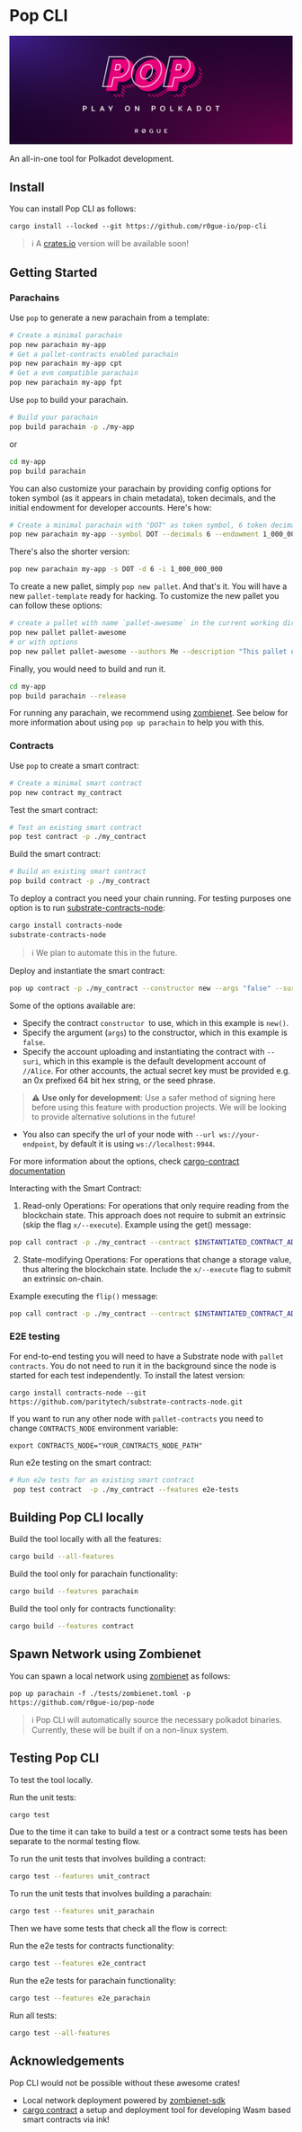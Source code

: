 # Pop CLI

<img src=".icons/logo.jpeg"></img>

An all-in-one tool for Polkadot development.

## Install

You can install Pop CLI as follows:

```shell
cargo install --locked --git https://github.com/r0gue-io/pop-cli
```

> :information_source: A [crates.io](https://crates.io/crates/pop-cli) version will be available soon!

## Getting Started

### Parachains

Use `pop` to generate a new parachain from a template:

```sh
# Create a minimal parachain
pop new parachain my-app
# Get a pallet-contracts enabled parachain
pop new parachain my-app cpt
# Get a evm compatible parachain
pop new parachain my-app fpt
```

Use `pop` to build your parachain.

```sh
# Build your parachain
pop build parachain -p ./my-app
```

or

```sh
cd my-app
pop build parachain
```

You can also customize your parachain by providing config options for token symbol (as it appears in chain metadata),
token decimals, and the initial endowment for developer accounts. Here's how:

```sh
# Create a minimal parachain with "DOT" as token symbol, 6 token decimals and 1 billion tokens per dev account
pop new parachain my-app --symbol DOT --decimals 6 --endowment 1_000_000_000
```

There's also the shorter version:

```sh
pop new parachain my-app -s DOT -d 6 -i 1_000_000_000
```

To create a new pallet, simply `pop new pallet`. And that's it. You will have a new `pallet-template` ready for hacking.
To customize the new pallet you can follow these options:

```sh
# create a pallet with name `pallet-awesome` in the current working directory
pop new pallet pallet-awesome
# or with options
pop new pallet pallet-awesome --authors Me --description "This pallet oozes awesomeness" --path my_app/pallets
```

Finally, you would need to build and run it.

```sh
cd my-app
pop build parachain --release
```

For running any parachain, we recommend using [zombienet](https://github.com/paritytech/zombienet).
See below for more information about using `pop up parachain` to help you with this.

### Contracts

Use `pop` to create a smart contract:

```sh
# Create a minimal smart contract
pop new contract my_contract
```

Test the smart contract:

```sh
# Test an existing smart contract
pop test contract -p ./my_contract
```

Build the smart contract:

```sh
# Build an existing smart contract
pop build contract -p ./my_contract
```

To deploy a contract you need your chain running. For testing purposes one option is to
run [substrate-contracts-node](https://github.com/paritytech/substrate-contracts-node):

```sh
cargo install contracts-node
substrate-contracts-node
```

> :information_source: We plan to automate this in the future.

Deploy and instantiate the smart contract:

```sh
pop up contract -p ./my_contract --constructor new --args "false" --suri //Alice
```

Some of the options available are:

- Specify the contract `constructor `to use, which in this example is `new()`.
- Specify the argument (`args`) to the constructor, which in this example is `false`.
- Specify the account uploading and instantiating the contract with `--suri`, which in this example is the default
  development account of `//Alice`.
  For other accounts, the actual secret key must be provided e.g. an 0x prefixed 64 bit hex string, or the seed phrase.

> :warning: **Use only for development**: Use a safer method of signing here before using this feature with production
> projects. We will be looking to provide alternative solutions in the future!

- You also can specify the url of your node with `--url ws://your-endpoint`, by default it is
  using `ws://localhost:9944`.

For more information about the options,
check [cargo-contract documentation](https://github.com/paritytech/cargo-contract/blob/master/crates/extrinsics/README.md#instantiate)

Interacting with the Smart Contract:

1. Read-only Operations: For operations that only require reading from the blockchain state. This approach does not
   require to submit an extrinsic (skip the flag `x/--execute`).
   Example using the get() message:

```sh
pop call contract -p ./my_contract --contract $INSTANTIATED_CONTRACT_ADDRESS --message get --suri //Alice
```

2. State-modifying Operations: For operations that change a storage value, thus altering the blockchain state. Include
   the `x/--execute`  flag to submit an extrinsic on-chain.

Example executing the `flip()` message:

```sh
pop call contract -p ./my_contract --contract $INSTANTIATED_CONTRACT_ADDRESS --message flip --suri //Alice -x
```

### E2E testing

For end-to-end testing you will need to have a Substrate node with `pallet contracts`.
You do not need to run it in the background since the node is started for each test independently.
To install the latest version:

```
cargo install contracts-node --git https://github.com/paritytech/substrate-contracts-node.git
```

If you want to run any other node with `pallet-contracts` you need to change `CONTRACTS_NODE` environment variable:

```
export CONTRACTS_NODE="YOUR_CONTRACTS_NODE_PATH"
```

Run e2e testing on the smart contract:

```sh
# Run e2e tests for an existing smart contract
 pop test contract  -p ./my_contract --features e2e-tests
```

## Building Pop CLI locally

Build the tool locally with all the features:

```sh
cargo build --all-features
```

Build the tool only for parachain functionality:

```sh
cargo build --features parachain
```

Build the tool only for contracts functionality:

```sh
cargo build --features contract
```

## Spawn Network using Zombienet

You can spawn a local network using [zombienet](https://github.com/paritytech/zombienet-sdk) as follows:

```shell
pop up parachain -f ./tests/zombienet.toml -p https://github.com/r0gue-io/pop-node
```

> :information_source: Pop CLI will automatically source the necessary polkadot binaries. Currently, these will be built
> if on a non-linux system.


## Testing Pop CLI 

To test the tool locally.

Run the unit tests:

```sh
cargo test
```

Due to the time it can take to build a test or a contract some tests has been separate to the normal testing flow.

To run the unit tests that involves building a contract:

```sh
cargo test --features unit_contract
```

To run the unit tests that involves building a parachain:

```sh
cargo test --features unit_parachain
```

Then we have some tests that check all the flow is correct:

Run the e2e tests for contracts functionality:

```sh
cargo test --features e2e_contract
```

Run the e2e tests for parachain functionality:

```sh
cargo test --features e2e_parachain
```

Run all tests:

```sh
cargo test --all-features
```
## Acknowledgements

Pop CLI would not be possible without these awesome crates!

- Local network deployment powered by [zombienet-sdk](https://github.com/paritytech/zombienet-sdk)
- [cargo contract](https://github.com/paritytech/cargo-contract) a setup and deployment tool for developing Wasm based smart contracts via ink!
